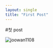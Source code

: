 ```yaml
---
layout: single
title: "First Post"
---
```


#첫 post



![joowan1108]({{site.url/images/2025-09-06-first/hanni.jpg}})







